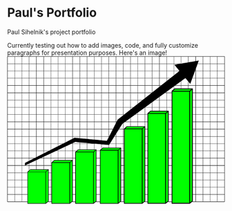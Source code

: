 # Paul's Portfolio
Paul Sihelnik's project portfolio

Currently testing out how to add images, code, and fully customize paragraphs for presentation purposes.
Here's an image!
![](https://github.com/p-sides/My_Portfolio/blob/main/images/testimage.JPG)
